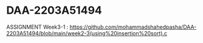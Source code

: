 # DAA-2203A51494

ASSIGNMENT Week3-1 :   https://github.com/mohammadshahedpasha/DAA-2203A51494/blob/main/week2-3(using%20insertion%20sort).c
